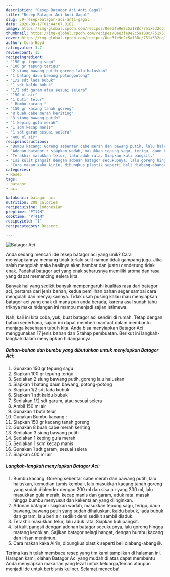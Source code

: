 ```yaml
---
description: "Resep Batagor Aci Anti Gagal"
title: "Resep Batagor Aci Anti Gagal"
slug: 39-resep-batagor-aci-anti-gagal
date: 2020-09-17T01:44:07.310Z
image: https://img-global.cpcdn.com/recipes/0ee3fe9e2c5a188c/751x532cq70/batagor-aci-foto-resep-utama.jpg
thumbnail: https://img-global.cpcdn.com/recipes/0ee3fe9e2c5a188c/751x532cq70/batagor-aci-foto-resep-utama.jpg
cover: https://img-global.cpcdn.com/recipes/0ee3fe9e2c5a188c/751x532cq70/batagor-aci-foto-resep-utama.jpg
author: Cora Boyd
ratingvalue: 3.7
reviewcount: 13
recipeingredient:
- "150 gr tepung sagu"
- "100 gr tepung terigu"
- "2 siung bawang putih goreng lalu haluskan"
- "1 batang daun bawang potongpotong"
- "1/2 sdt lada bubuk"
- "1 sdt kaldu bubuk"
- "1/2 sdt garam atau sesuai selera"
- "150 ml air"
- "1 butir telur"
- " Bumbu kacang "
- "150 gr kacang tanah goreng"
- "8 buah cabe merah keriting"
- "3 siung bawang putih"
- "1 keping gula merah"
- "1 sdm kecap manis"
- "1 sdt garam sesuai selera"
- "400 ml air"
recipeinstructions:
- "Bumbu kacang: Goreng sebentar cabe merah dan bawang putih, lalu haluskan, kemudian tumis kembali, lalu masukkan kacang tanah goreng yang sudah diblender dengan 200 ml dan sisa air yang 200 ml, lalu masukkan gula merah, kecap manis dan garam, aduk rata, masak hingga bumbu menyusut dan kekentalan yang diinginkan."
- "Adonan batagor : siapkan wadah, masukkan tepung sagu, terigu, daun bawang, bawang putih yang sudah dihaluskan, kaldu bubuk, lada bubuk dan garam, lalu beri air sedikit demi sedikit sambil diaduk."
- "Terakhir masukkan telur, lalu aduk rata. Siapkan kuli pangsit."
- "Isi kulit pangsit dengan adonan batagor secukupnya, lalu goreng hingga matang kecoklan. Sajikan batagor selagi hangat, dengan bumbu kacang dan irisan mentimun."
- "Cara makan kaka Airin, dibungkus plastik seperti beli diabang-abang😄."
categories:
- Resep
tags:
- batagor
- aci

katakunci: batagor aci 
nutrition: 209 calories
recipecuisine: Indonesian
preptime: "PT14M"
cooktime: "PT41M"
recipeyield: "1"
recipecategory: Dessert

---
```



![Batagor Aci](https://img-global.cpcdn.com/recipes/0ee3fe9e2c5a188c/751x532cq70/batagor-aci-foto-resep-utama.jpg)

Anda sedang mencari ide resep batagor aci yang unik? Cara menyiapkannya memang tidak terlalu sulit namun tidak gampang juga. Jika salah mengolah maka hasilnya akan hambar dan justru cenderung tidak enak. Padahal batagor aci yang enak seharusnya memiliki aroma dan rasa yang dapat memancing selera kita.



Banyak hal yang sedikit banyak mempengaruhi kualitas rasa dari batagor aci, pertama dari jenis bahan, kedua pemilihan bahan segar sampai cara mengolah dan menyajikannya. Tidak usah pusing kalau mau menyiapkan batagor aci yang enak di mana pun anda berada, karena asal sudah tahu triknya maka hidangan ini mampu menjadi sajian istimewa.


Nah, kali ini kita coba, yuk, buat batagor aci sendiri di rumah. Tetap dengan bahan sederhana, sajian ini dapat memberi manfaat dalam membantu menjaga kesehatan tubuh kita. Anda bisa menyiapkan Batagor Aci menggunakan 17 jenis bahan dan 5 tahap pembuatan. Berikut ini langkah-langkah dalam menyiapkan hidangannya.

<!--inarticleads1-->

##### Bahan-bahan dan bumbu yang dibutuhkan untuk menyiapkan Batagor Aci:

1. Gunakan 150 gr tepung sagu
1. Siapkan 100 gr tepung terigu
1. Sediakan 2 siung bawang putih, goreng lalu haluskan
1. Siapkan 1 batang daun bawang, potong-potong
1. Siapkan 1/2 sdt lada bubuk
1. Siapkan 1 sdt kaldu bubuk
1. Sediakan 1/2 sdt garam, atau sesuai selera
1. Ambil 150 ml air
1. Gunakan 1 butir telur
1. Gunakan  Bumbu kacang :
1. Siapkan 150 gr kacang tanah goreng
1. Gunakan 8 buah cabe merah keriting
1. Sediakan 3 siung bawang putih
1. Sediakan 1 keping gula merah
1. Sediakan 1 sdm kecap manis
1. Gunakan 1 sdt garam, sesuai selera
1. Siapkan 400 ml air




<!--inarticleads2-->

##### Langkah-langkah menyiapkan Batagor Aci:

1. Bumbu kacang: Goreng sebentar cabe merah dan bawang putih, lalu haluskan, kemudian tumis kembali, lalu masukkan kacang tanah goreng yang sudah diblender dengan 200 ml dan sisa air yang 200 ml, lalu masukkan gula merah, kecap manis dan garam, aduk rata, masak hingga bumbu menyusut dan kekentalan yang diinginkan.
1. Adonan batagor : siapkan wadah, masukkan tepung sagu, terigu, daun bawang, bawang putih yang sudah dihaluskan, kaldu bubuk, lada bubuk dan garam, lalu beri air sedikit demi sedikit sambil diaduk.
1. Terakhir masukkan telur, lalu aduk rata. Siapkan kuli pangsit.
1. Isi kulit pangsit dengan adonan batagor secukupnya, lalu goreng hingga matang kecoklan. Sajikan batagor selagi hangat, dengan bumbu kacang dan irisan mentimun.
1. Cara makan kaka Airin, dibungkus plastik seperti beli diabang-abang😄.




Terima kasih telah membaca resep yang tim kami tampilkan di halaman ini. Harapan kami, olahan Batagor Aci yang mudah di atas dapat membantu Anda menyiapkan makanan yang lezat untuk keluarga/teman ataupun menjadi ide untuk berbisnis kuliner. Selamat mencoba!
